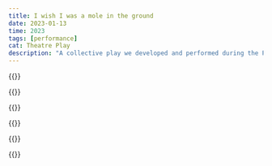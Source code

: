 ```yaml
---
title: I wish I was a mole in the ground
date: 2023-01-13
time: 2023
tags: [performance]
cat: Theatre Play
description: "A collective play we developed and performed during the Plattform Festival 2023 at the Ernst Deutsch Theater"
---
```



{{<img edt6>}}

{{<img edt2>}}

{{<img edt11>}}

{{<img edt17>}}

{{<img edt19>}}

{{<img edt26>}}
